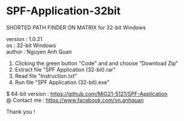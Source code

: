 # SPF-Application-32bit
SHORTED PATH FINDER ON MATRIX for 32-bit Windows 

version : 1.0.21 \
os : 32-bit Windows \
author : Nguyen Anh Quan


1. Clicking the green button "Code" and and choose "Download Zip"
2. Extract file "SPF Application (32-bit).rar"
3. Read file "Instruction.txt"
4. Run file "SPF Application (32-bit).exe" 

$ 64-bit version : https://github.com/MiG21-5121/SPF-Application \
@ Contact me : https://www.facebook.com/vn.anhquan

Thank you !
